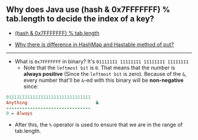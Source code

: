 ## Why does Java use (hash & 0x7FFFFFFF) % tab.length to decide the index of a key?

- [(hash & 0x7FFFFFFF) % tab.length](https://stackoverflow.com/questions/9380670/why-does-java-use-hash-0x7fffffff-tab-length-to-decide-the-index-of-a-key)

- [Why there is difference in HashMap and Hastable method of put?](https://stackoverflow.com/questions/20236074/why-there-is-difference-in-hashmap-and-hastable-method-of-put)


---

- What is `0x7FFFFFFF` in binary? It's `01111111 11111111 11111111 11111111`
  - Note that the `leftmost bit` is `0`. That means that the number is **always positive** (Since the 
    `leftmost bit` is zero). Because of the `&`, every number that'll be `&`-ed with this binary will be **non-negative** since:

```ruby
01111111111111111111111111111111
Anything                          &
--------------------------------
0 ← Always
```

- After this, the `%` operator is used to ensure that we are in the range of tab.length.
